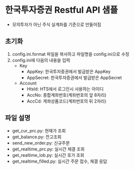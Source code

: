 # 한국투자증권 Restful API 샘플
- 모의투자가 아닌 주식 실계좌를 기준으로 만들어짐

## 초기화
1. config.ini.format 파일을 복사하고 파일명을 config.ini으로 수정
2. config.ini에 다음의 내용을 입력
   - Key
     - AppKey: 한국투자증권에서 발급받은 AppKey
     - AppSecret: 한국투자증권에서 발급받은 AppSecret
   - Account
     - HtsId: HTS에서 로그인시 사용하는 아이디
     - AccNo: 종합계좌번호(계좌번호의 앞 8자리)
     - AccCd: 계좌상품코드(계좌번호의 뒤 2자리)

## 파일 설명
- get_cur_prc.py: 현재가 조회
- get_balance.py: 잔고조회
- send_new_order.py: 신규주문
- get_realtime_prc.py: 실시간 체결 조회
- get_realtime_lob.py: 실시간 호가 조회
- get_realtime_filled.py: 실시간 주문 접수, 체결 응답

